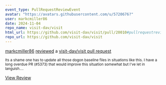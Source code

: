 ```yaml
---
event_type: PullRequestReviewEvent
avatar: "https://avatars.githubusercontent.com/u/5720676?"
user: markcmiller86
date: 2024-11-04
repo_name: visit-dav/visit
html_url: https://github.com/visit-dav/visit/pull/20010#pullrequestreview-2414084038
repo_url: https://github.com/visit-dav/visit
---
```


<a href='https://github.com/markcmiller86' target='_blank'>markcmiller86</a> <a href='https://github.com/visit-dav/visit/pull/20010#pullrequestreview-2414084038' target='_blank'>reviewed</a> a <a href='https://github.com/visit-dav/visit/pull/20010' target='_blank'>visit-dav/visit pull request</a>

<small>Its a shame one has to update all those dogon baseline files in situations like this. I have a long overdue PR (#5373) that would improve this situation somewhat but I've let in languish....</small>

<a href='https://github.com/visit-dav/visit/pull/20010#pullrequestreview-2414084038' target='_blank'>View Review</a>